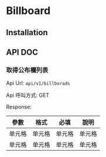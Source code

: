 # Billboard

## Installation

## API DOC

### 取得公布欄列表

Api Url: `api/v1/billborads`

Api 呼叫方式: GET

Response:

|  參數   | 格式  | 必填   | 說明   |
|  ----  | ----  | ----  | ----  |
| 单元格  | 单元格 | 单元格 | 单元格 |
| 单元格  | 单元格 | 单元格 | 单元格 |